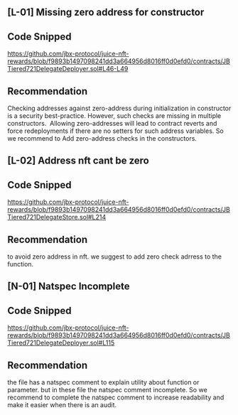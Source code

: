## [L-01] Missing zero address for constructor
## Code Snipped
https://github.com/jbx-protocol/juice-nft-rewards/blob/f9893b1497098241dd3a664956d8016ff0d0efd0/contracts/JBTiered721DelegateDeployer.sol#L46-L49
## Recommendation
Checking addresses against zero-address during initialization in constructor is a security best-practice. However, such checks are missing in multiple constructors.  Allowing zero-addresses will lead to contract reverts and force redeployments if there are no setters for such address variables. So we recommend to Add zero-address checks in the constructors.

## [L-02] Address nft cant be zero
## Code Snipped
https://github.com/jbx-protocol/juice-nft-rewards/blob/f9893b1497098241dd3a664956d8016ff0d0efd0/contracts/JBTiered721DelegateStore.sol#L214
## Recommendation
to avoid zero address in nft. we suggest to add zero check adrress to the function.

## [N-01] Natspec Incomplete
## Code Snipped
https://github.com/jbx-protocol/juice-nft-rewards/blob/f9893b1497098241dd3a664956d8016ff0d0efd0/contracts/JBTiered721DelegateDeployer.sol#L115
## Recommendation
the file has a natspec comment  to explain utility about function or parameter. but in these file the natspec comment incomplete. So we recommend to complete the natspec comment to increase readability and make it easier when there is an audit.
